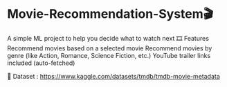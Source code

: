 # Movie-Recommendation-System🎬
A simple ML project to help you decide what to watch next 
🎞️ Features
 Recommend movies based on a selected movie
Recommend movies by genre (like Action, Romance, Science Fiction, etc.)
YouTube trailer links included (auto-fetched)

📂 Dataset : https://www.kaggle.com/datasets/tmdb/tmdb-movie-metadata
